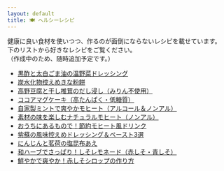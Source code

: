 ```yaml
---
layout: default
title: 🍽️ ヘルシーレシピ
---
```


健康に良い食材を使いつつ、作るのが面倒にならないレシピを載せています。  
下のリストから好きなレシピをご覧ください。  
（作成中のため、随時追加予定です。）

- [黒酢と太白ごま油の温野菜ドレッシング](warm-veggie-dressing1)
- [炭水化物控えめきな粉餅](kinako-mochi)
- [高野豆腐と干し椎茸のだし浸し（みりん不使用）](steamed-tofu-shiitake-dashi)
- [ココアマグケーキ（高たんぱく・低糖質）](cocoa-mugcake)
- [自家製ミントで爽やかモヒート（アルコール＆ノンアル）](mojito_freshmint)
- [素材の味を楽しむナチュラルモヒート（ノンアル）](mojito_natural_style)
- [おうちにあるもので！節約モヒート風ドリンク](mojito_economy_version)
- [紫蘇の風味控えめドレッシング＆ペースト3選](shiso_dressing_set)
- [にんじんと茗荷の塩昆布あえ](carrot-myoga-saltkombu)
- [和ハーブでさっぱり！しそレモネード（赤しそ・青しそ）](shiso_lemonade.md)
- [鮮やかで爽やか！赤しそシロップの作り方](shiso_syrup.md)
